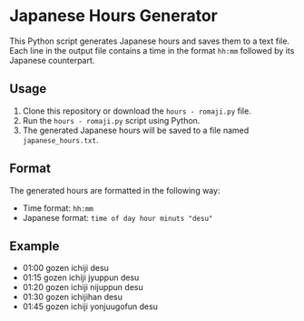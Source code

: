 # Japanese Hours Generator

This Python script generates Japanese hours and saves them to a text file. Each line in the output file contains a time in the format `hh:mm` followed by its Japanese counterpart.

## Usage

1. Clone this repository or download the `hours - romaji.py` file.
2. Run the `hours - romaji.py` script using Python.
3. The generated Japanese hours will be saved to a file named `japanese_hours.txt`.

## Format

The generated hours are formatted in the following way:

- Time format: `hh:mm`
- Japanese format: `time of day hour minuts "desu"`

## Example
- 01:00 gozen ichiji desu
- 01:15 gozen ichiji jyuppun desu
- 01:20	gozen ichiji nijuppun desu 
- 01:30	gozen ichijihan desu 
- 01:45	gozen ichiji yonjuugofun desu
